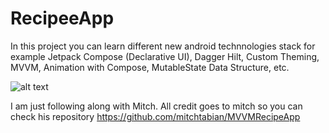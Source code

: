 # RecipeeApp
In this project you can learn different new android technnologies stack for example Jetpack Compose (Declarative UI), Dagger Hilt, Custom Theming, MVVM, Animation with Compose, MutableState Data Structure, etc.


![alt text](https://miro.medium.com/max/2932/1*qXMuMU16WuTEMyPRm3TZ9A.png)

I am just following along with Mitch. All credit goes to mitch so you can check his repository https://github.com/mitchtabian/MVVMRecipeApp
